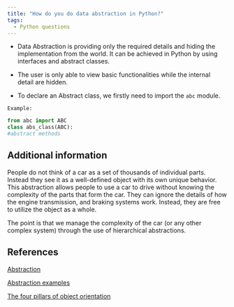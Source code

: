 ```yaml
---
title: "How do you do data abstraction in Python?"
tags:
  - Python questions
---
```


* Data Abstraction is providing only the required details and hiding the implementation from the world. It can be achieved in Python by using interfaces and abstract classes.

* The user is only able to view basic functionalities while the internal detail are hidden.

* To declare an Abstract class, we firstly need to import the `abc` module.

`Example:`

```python
from abc import ABC
class abs_class(ABC):
#abstract methods
```

## Additional information

People do not think of a car as a set of thousands of individual parts. Instead they see it as a well-defined object with its own unique behavior. This abstraction allows people to use a car to drive without knowing the complexity of the parts that form the car. They can ignore the details of how the engine transmission, and braking systems work. Instead, they are free to utilize the object as a whole.

The point is that we manage the complexity of the car (or any other complex system) through the use of hierarchical abstractions.

## References

[Abstraction](https://www.360digitalgyan.com/phow-do-you-do-data-abstraction-in-pythonp)

[Abstraction examples](https://www.askpython.com/python/oops/abstraction-in-python)

[The four pillars of object orientation](https://www.freecodecamp.org/news/four-pillars-of-object-oriented-programming/)
